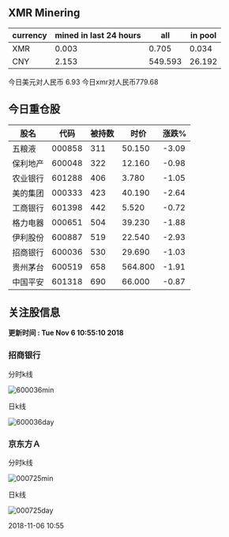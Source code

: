 ## XMR Minering

|currency|mined in last 24 hours|all|in pool|
|---|---|---|---|
|XMR|0.003|0.705|0.034|
|CNY|2.153|549.593|26.192|

今日美元对人民币 6.93	今日xmr对人民币779.68


## 今日重仓股 

|股名|代码|被持数|时价|涨跌%|
|---|---|---|---|---|
|五粮液|000858|311|50.150|-3.09|
|保利地产|600048|322|12.160|-0.98|
|农业银行|601288|406|3.780|-1.05|
|美的集团|000333|423|40.190|-2.64|
|工商银行|601398|442|5.520|-0.72|
|格力电器|000651|504|39.230|-1.88|
|伊利股份|600887|519|22.540|-2.93|
|招商银行|600036|530|29.690|-1.03|
|贵州茅台|600519|658|564.800|-1.91|
|中国平安|601318|690|66.000|-0.87|

## 关注股信息
**更新时间 : Tue Nov  6 10:55:10 2018**
### 招商银行 
分时k线

![600036min](http://image.sinajs.cn/newchart/min/n/sh600036.gif)

日k线

![600036day](http://image.sinajs.cn/newchart/daily/n/sh600036.gif)

### 京东方Ａ 
分时k线

![000725min](http://image.sinajs.cn/newchart/min/n/sz000725.gif)

日k线

![000725day](http://image.sinajs.cn/newchart/daily/n/sz000725.gif)

2018-11-06 10:55